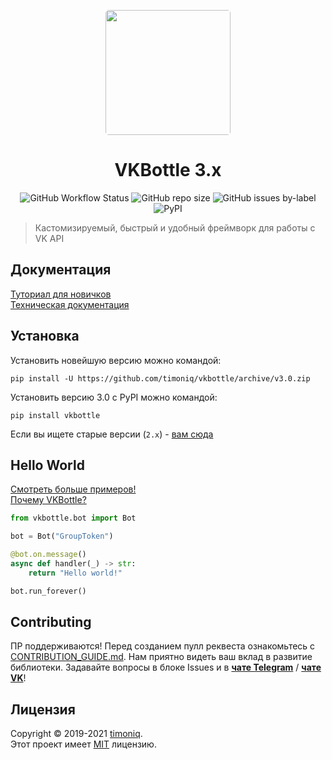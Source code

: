 <p align="center">
  <a href="https://github.com/timoniq/vkbottle">
    <img src="https://raw.githubusercontent.com/timoniq/vkbottle/master/docs/logo.jpg" width="200px" style="display: inline-block; border-radius: 5px">
  </a>
</p>
<h1 align="center">
  VKBottle 3.x
</h1>
<p align="center">
  <img alt="GitHub Workflow Status" src="https://img.shields.io/github/workflow/status/timoniq/vkbottle/CI?style=flat-square">
  <img alt="GitHub repo size" src="https://img.shields.io/github/repo-size/timoniq/vkbottle?style=flat-square">
  <img alt="GitHub issues by-label" src="https://img.shields.io/github/issues/timoniq/vkbottle/bug?style=flat-square">
  <img alt="PyPI" src="https://img.shields.io/pypi/v/vkbottle?color=green&label=PyPI&style=flat-square">
</p>

> Кастомизируемый, быстрый и удобный фреймворк для работы с VK API

## Документация

[Туториал для новичков](https://github.com/timoniq/vkbottle/blob/master/docs/tutorial/index.md)\
[Техническая документация](https://vkbottle.readthedocs.io/ru/latest)

## Установка

Установить новейшую версию можно командой:

```shell script
pip install -U https://github.com/timoniq/vkbottle/archive/v3.0.zip
```

Установить версию 3.0 с PyPI можно командой:

```shell
pip install vkbottle
```

Если вы ищете старые версии (`2.x`) - [вам сюда](https://github.com/timoniq/vkbottle/tree/v2.0)

## Hello World

[Смотреть больше примеров!](https://github.com/timoniq/vkbottle/tree/master/examples)\
[Почему VKBottle?](https://github.com/timoniq/vkbottle/blob/master/docs/why_vkbottle.md)

```python
from vkbottle.bot import Bot

bot = Bot("GroupToken")

@bot.on.message()
async def handler(_) -> str:
    return "Hello world!"

bot.run_forever()
```

## Contributing

ПР поддерживаются! Перед созданием пулл реквеста ознакомьтесь с [CONTRIBUTION_GUIDE.md](CONTRIBUTION_GUIDE.md). Нам приятно видеть ваш вклад в развитие библиотеки. Задавайте вопросы в блоке Issues и в [**чате Telegram**](https://t.me/vkbottle_ru) / [**чате VK**](https://vk.me/join/AJQ1d7fBUBM_800lhEe_AwJj)!

## Лицензия

Copyright © 2019-2021 [timoniq](https://github.com/timoniq).\
Этот проект имеет [MIT](./LICENSE) лицензию.
